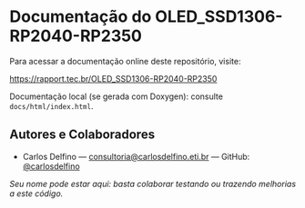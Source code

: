 # Documentação do OLED_SSD1306-RP2040-RP2350

Para acessar a documentação online deste repositório, visite:

https://rapport.tec.br/OLED_SSD1306-RP2040-RP2350

Documentação local (se gerada com Doxygen): consulte `docs/html/index.html`.

## Autores e Colaboradores

- Carlos Delfino — consultoria@carlosdelfino.eti.br — GitHub: [@carlosdelfino](https://github.com/carlosdelfino)

_Seu nome pode estar aqui: basta colaborar testando ou trazendo melhorias a este código._

